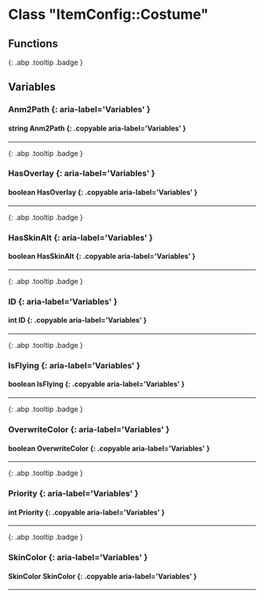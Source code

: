# Class "ItemConfig::Costume"
## Functions
[ ](#){: .abp .tooltip .badge }
## Variables
### Anm2Path {: aria-label='Variables' }
#### string Anm2Path  {: .copyable aria-label='Variables' }

___ 
[ ](#){: .abp .tooltip .badge }
### HasOverlay {: aria-label='Variables' }
#### boolean HasOverlay  {: .copyable aria-label='Variables' }

___ 
[ ](#){: .abp .tooltip .badge }
### HasSkinAlt {: aria-label='Variables' }
#### boolean HasSkinAlt  {: .copyable aria-label='Variables' }

___ 
[ ](#){: .abp .tooltip .badge }
### ID {: aria-label='Variables' }
#### int ID  {: .copyable aria-label='Variables' }

___ 
[ ](#){: .abp .tooltip .badge }
### IsFlying {: aria-label='Variables' }
#### boolean IsFlying  {: .copyable aria-label='Variables' }

___ 
[ ](#){: .abp .tooltip .badge }
### OverwriteColor {: aria-label='Variables' }
#### boolean OverwriteColor  {: .copyable aria-label='Variables' }

___ 
[ ](#){: .abp .tooltip .badge }
### Priority {: aria-label='Variables' }
#### int Priority  {: .copyable aria-label='Variables' }

___ 
[ ](#){: .abp .tooltip .badge }
### SkinColor {: aria-label='Variables' }
#### SkinColor SkinColor  {: .copyable aria-label='Variables' }

___ 
